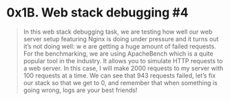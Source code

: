 #  0x1B. Web stack debugging #4


> In this web stack debugging task, we are testing how well our web server setup featuring Nginx is doing under pressure and it turns out it’s not doing well: w
> e are getting a huge amount of failed requests. For the benchmarking, we are using ApacheBench which is a quite popular 
> tool in the industry. It allows you to simulate HTTP requests to a web server. In this case, I will make 2000 requests to my server with 100 requests at a time. We can see that 943 requests failed, let’s fix our stack so that we get to 0, and remember that when something is going wrong, logs are your best friends!
